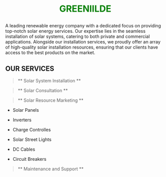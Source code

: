 # <p align="center"><span style="color:green;">GREENIILDE</span></p>

A leading renewable energy company with a dedicated focus on providing top-notch solar energy services. 
Our expertise lies in the seamless installation of solar systems, catering to both private and commercial applications. 
Alongside our installation services, we proudly offer an array of high-quality solar installation resources, 
ensuring that our clients have access to the best products on the market.

## OUR SERVICES 
> ** Solar System Installation **

>  ** Solar Consultation  **

> ** Solar Resource Marketing **

  - Solar Panels

  - Inverters

  - Charge Controlles

  - Solar Street Lights

  - DC Cables

  - Circuit Breakers

> ** Maintenance and Support **




<!---
Greeniilde/Greeniilde is a ✨ special ✨ repository because its `README.md` (this file) appears on your GitHub profile.
You can click the Preview link to take a look at your changes.
--->
